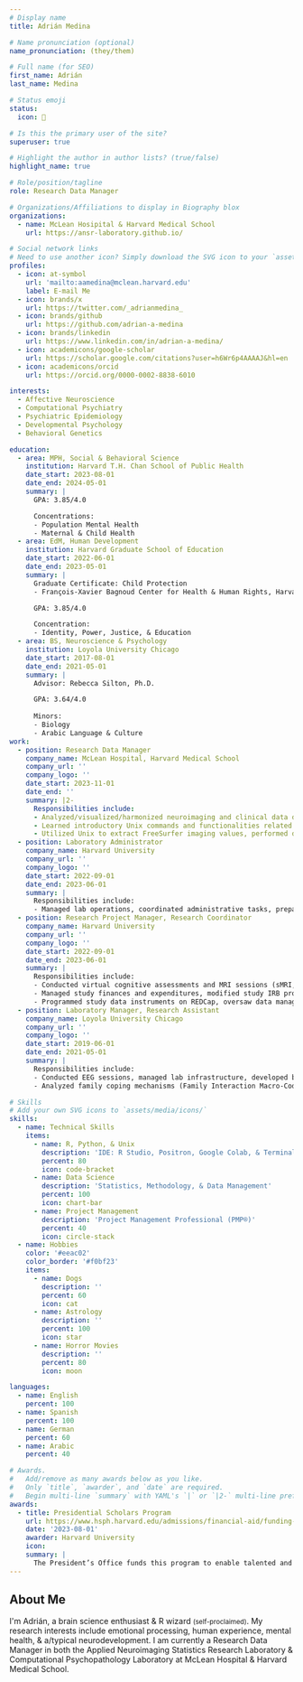 ```yaml
---
# Display name
title: Adrián Medina

# Name pronunciation (optional)
name_pronunciation: (they/them)

# Full name (for SEO)
first_name: Adrián
last_name: Medina

# Status emoji
status:
  icon: 💫

# Is this the primary user of the site?
superuser: true

# Highlight the author in author lists? (true/false)
highlight_name: true

# Role/position/tagline
role: Research Data Manager

# Organizations/Affiliations to display in Biography blox
organizations:
  - name: McLean Hosipital & Harvard Medical School
    url: https://ansr-laboratory.github.io/

# Social network links
# Need to use another icon? Simply download the SVG icon to your `assets/media/icons/` folder.
profiles:
  - icon: at-symbol
    url: 'mailto:aamedina@mclean.harvard.edu'
    label: E-mail Me
  - icon: brands/x
    url: https://twitter.com/_adrianmedina_
  - icon: brands/github
    url: https://github.com/adrian-a-medina
  - icon: brands/linkedin
    url: https://www.linkedin.com/in/adrian-a-medina/
  - icon: academicons/google-scholar
    url: https://scholar.google.com/citations?user=h6Wr6p4AAAAJ&hl=en
  - icon: academicons/orcid
    url: https://orcid.org/0000-0002-8838-6010

interests:
  - Affective Neuroscience
  - Computational Psychiatry
  - Psychiatric Epidemiology
  - Developmental Psychology
  - Behavioral Genetics

education:
  - area: MPH, Social & Behavioral Science
    institution: Harvard T.H. Chan School of Public Health
    date_start: 2023-08-01
    date_end: 2024-05-01
    summary: |
      GPA: 3.85/4.0

      Concentrations:
      - Population Mental Health
      - Maternal & Child Health
  - area: EdM, Human Development
    institution: Harvard Graduate School of Education
    date_start: 2022-06-01
    date_end: 2023-05-01
    summary: |
      Graduate Certificate: Child Protection
      - François-Xavier Bagnoud Center for Health & Human Rights, Harvard University

      GPA: 3.85/4.0

      Concentration:
      - Identity, Power, Justice, & Education
  - area: BS, Neuroscience & Psychology
    institution: Loyola University Chicago
    date_start: 2017-08-01
    date_end: 2021-05-01
    summary: |
      Advisor: Rebecca Silton, Ph.D.

      GPA: 3.64/4.0
      
      Minors:
      - Biology
      - Arabic Language & Culture
work:
  - position: Research Data Manager
    company_name: McLean Hospital, Harvard Medical School
    company_url: ''
    company_logo: ''
    date_start: 2023-11-01
    date_end: ''
    summary: |2-
      Responsibilities include:
      - Analyzed/visualized/harmonized neuroimaging and clinical data derived from the Human Connectome Project (Lifespan and Connectomes Related to Human Disease) and the Alzheimer's Disease Neuroimaging Initiative using R & Python.
      - Learned introductory Unix commands and functionalities related to FMRIB Software Library (FSL).
      - Utilized Unix to extract FreeSurfer imaging values, performed data cleaning and analysis, supervised junior research assistants, and assisted with administrative duties for study progression (e.g., NDA data upload).
  - position: Laboratory Administrator
    company_name: Harvard University
    company_url: ''
    company_logo: ''
    date_start: 2022-09-01
    date_end: 2023-06-01
    summary: |
      Responsibilities include:
      - Managed lab operations, coordinated administrative tasks, prepared content for publications, and managed lab resources and financial reports.
  - position: Research Project Manager, Research Coordinator
    company_name: Harvard University
    company_url: ''
    company_logo: ''
    date_start: 2022-09-01
    date_end: 2023-06-01
    summary: |
      Responsibilities include:
      - Conducted virtual cognitive assessments and MRI sessions (sMRI, fMRI) with children and adolescents.
      - Managed study finances and expenditures, modified study IRB protocols and drafted study procedural/training protocols.
      - Programmed study data instruments on REDCap, oversaw data management (SharePoint), quality assurance, & recruitment for OCEAN & FACEs studies, and supervised study team of 20 including hiring and training.
  - position: Laboratory Manager, Research Assistant
    company_name: Loyola University Chicago
    company_url: ''
    company_logo: ''
    date_start: 2019-06-01
    date_end: 2021-05-01
    summary: |
      Responsibilities include:
      - Conducted EEG sessions, managed lab infrastructure, developed basic MATLAB proficiency, and enhanced communication structures within the team.
      - Analyzed family coping mechanisms (Family Interaction Macro-Coding System), piloted school-based interventions for refugee/immigrant students, managed data collection on SPSS, & translating materials to Spanish and formatting in Arabic.

# Skills
# Add your own SVG icons to `assets/media/icons/`
skills:
  - name: Technical Skills
    items:
      - name: R, Python, & Unix
        description: 'IDE: R Studio, Positron, Google Colab, & Terminal'
        percent: 80
        icon: code-bracket
      - name: Data Science
        description: 'Statistics, Methodology, & Data Management'
        percent: 100
        icon: chart-bar
      - name: Project Management
        description: 'Project Management Professional (PMP®)'
        percent: 40
        icon: circle-stack
  - name: Hobbies
    color: '#eeac02'
    color_border: '#f0bf23'
    items:
      - name: Dogs
        description: ''
        percent: 60
        icon: cat
      - name: Astrology
        description: ''
        percent: 100
        icon: star
      - name: Horror Movies
        description: ''
        percent: 80
        icon: moon

languages:
  - name: English
    percent: 100
  - name: Spanish
    percent: 100
  - name: German
    percent: 60
  - name: Arabic
    percent: 40

# Awards.
#   Add/remove as many awards below as you like.
#   Only `title`, `awarder`, and `date` are required.
#   Begin multi-line `summary` with YAML's `|` or `|2-` multi-line prefix and indent 2 spaces below.
awards:
  - title: Presidential Scholars Program
    url: https://www.hsph.harvard.edu/admissions/financial-aid/funding-sources-and-how-to-apply/
    date: '2023-08-01'
    awarder: Harvard University
    icon: 
    summary: |
      The President’s Office funds this program to enable talented and financially-needy graduate/professional students interested in public service careers the ability to attend Harvard. At the Harvard Chan School, Presidential funds are used to support the highest quality masters students, especially students from disadvantaged backgrounds.
---
```


## About Me

I'm Adrián, a brain science enthusiast & R wizard <small>(self-proclaimed)</small>. My research interests include emotional processing, human experience, mental health, & a/typical neurodevelopment. I am currently a Research Data Manager in both the Applied Neuroimaging Statistics Research Laboratory & Computational Psychopathology Laboratory at McLean Hospital & Harvard Medical School.
